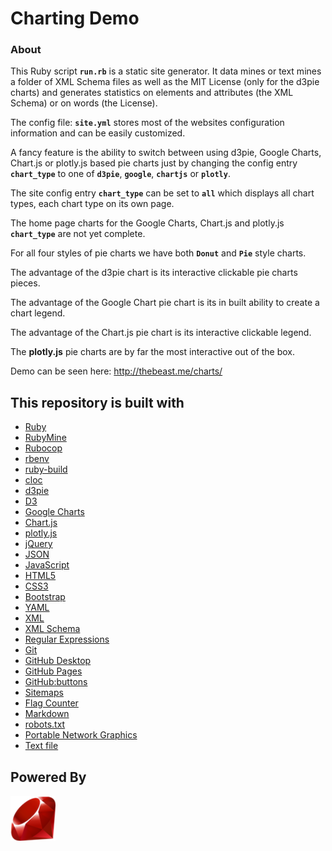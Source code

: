 # Charting Demo

### About


This Ruby script **`run.rb`** is a static site generator. It data mines or text mines a folder of XML Schema files as well as the MIT License (only for the d3pie charts) and generates statistics on elements and attributes (the XML Schema) or on words (the License).


The config file: **`site.yml`** stores most of the websites configuration information and can be easily customized.


A fancy feature is the ability to switch between using d3pie, Google Charts, Chart.js or plotly.js based pie charts just by changing the config entry **`chart_type`** to one of **`d3pie`**, **`google`**, **`chartjs`** or **`plotly`**.


The site config entry **`chart_type`** can be set to **`all`** which displays all chart types, each chart type on its own page.


The home page charts for the Google Charts, Chart.js and plotly.js **`chart_type`** are not yet complete.


For all four styles of pie charts we have both **`Donut`** and **`Pie`** style charts.


The advantage of the d3pie chart is its interactive clickable pie charts pieces.


The advantage of the Google Chart pie chart is its in built ability to create a chart legend.


The advantage of the Chart.js pie chart is its interactive clickable legend.


The **plotly.js** pie charts are by far the most interactive out of the box.


Demo can be seen here: http://thebeast.me/charts/

## This repository is built with

- [Ruby](https://www.ruby-lang.org)
- [RubyMine](https://www.jetbrains.com/ruby)
- [Rubocop](https://github.com/bbatsov/rubocop)
- [rbenv](https://github.com/rbenv/rbenv)
- [ruby-build](https://github.com/rbenv/ruby-build)
- [cloc](https://github.com/AlDanial/cloc)
- [d3pie](http://d3pie.org/)
- [D3](https://d3js.org/)
- [Google Charts](https://developers.google.com/chart/)
- [Chart.js](http://www.chartjs.org/)
- [plotly.js](https://plot.ly/javascript/)
- [jQuery](https://jquery.com/)
- [JSON](https://www.json.org/)
- [JavaScript](https://en.wikipedia.org/wiki/JavaScript)
- [HTML5](https://developer.mozilla.org/en-US/docs/Web/Guide/HTML/HTML5)
- [CSS3](https://developer.mozilla.org/en-US/docs/Web/CSS/CSS3)
- [Bootstrap](https://getbootstrap.com/)
- [YAML](http://www.yaml.org/)
- [XML](https://en.wikipedia.org/wiki/XML)
- [XML Schema](https://en.wikipedia.org/wiki/XML_schema)
- [Regular Expressions](https://en.wikipedia.org/wiki/Regular_expression)
- [Git](https://git-scm.com/)
- [GitHub Desktop](https://desktop.github.com/)
- [GitHub Pages](https://pages.github.com)
- [GitHub:buttons](https://buttons.github.io/)
- [Sitemaps](https://en.wikipedia.org/wiki/Sitemaps)
- [Flag Counter](https://flagcounter.com/)
- [Markdown](https://daringfireball.net/projects/markdown)
- [robots.txt](https://en.wikipedia.org/wiki/Robots_exclusion_standard)
- [Portable Network Graphics](https://en.wikipedia.org/wiki/Portable_Network_Graphics)
- [Text file](https://en.wikipedia.org/wiki/Text_file)

## Powered By

[![Ruby Powered](/assets/images/icons/android-icon-72x72.png "Ruby: a programmer's best friend")](https://www.ruby-lang.org)
